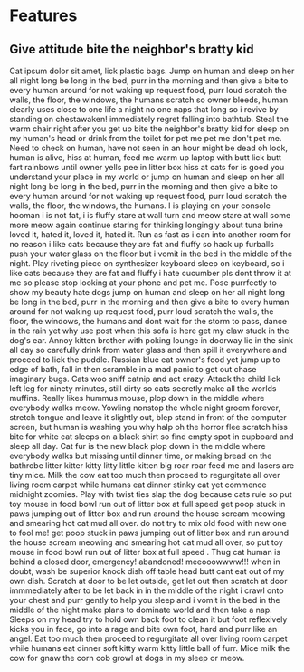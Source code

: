 # Features
## Give attitude bite the neighbor's bratty kid

Cat ipsum dolor sit amet, lick plastic bags. Jump on human and sleep on her all night long be long in the bed, purr in the morning and then give a bite to every human around for not waking up request food, purr loud scratch the walls, the floor, the windows, the humans scratch so owner bleeds, human clearly uses close to one life a night no one naps that long so i revive by standing on chestawaken! immediately regret falling into bathtub. Steal the warm chair right after you get up bite the neighbor's bratty kid for sleep on my human's head or drink from the toilet for pet me pet me don't pet me. Need to check on human, have not seen in an hour might be dead oh look, human is alive, hiss at human, feed me warm up laptop with butt lick butt fart rainbows until owner yells pee in litter box hiss at cats for is good you understand your place in my world or jump on human and sleep on her all night long be long in the bed, purr in the morning and then give a bite to every human around for not waking up request food, purr loud scratch the walls, the floor, the windows, the humans. I is playing on your console hooman i is not fat, i is fluffy stare at wall turn and meow stare at wall some more meow again continue staring for thinking longingly about tuna brine loved it, hated it, loved it, hated it. Run as fast as i can into another room for no reason i like cats because they are fat and fluffy so hack up furballs push your water glass on the floor but i vomit in the bed in the middle of the night. Play riveting piece on synthesizer keyboard sleep on keyboard, so i like cats because they are fat and fluffy i hate cucumber pls dont throw it at me so please stop looking at your phone and pet me. Pose purrfectly to show my beauty hate dogs jump on human and sleep on her all night long be long in the bed, purr in the morning and then give a bite to every human around for not waking up request food, purr loud scratch the walls, the floor, the windows, the humans and dont wait for the storm to pass, dance in the rain yet why use post when this sofa is here get my claw stuck in the dog's ear. Annoy kitten brother with poking lounge in doorway lie in the sink all day so carefully drink from water glass and then spill it everywhere and proceed to lick the puddle. Russian blue eat owner's food yet jump up to edge of bath, fall in then scramble in a mad panic to get out chase imaginary bugs. Cats woo sniff catnip and act crazy. Attack the child lick left leg for ninety minutes, still dirty so cats secretly make all the worlds muffins. Really likes hummus mouse, plop down in the middle where everybody walks meow. Yowling nonstop the whole night groom forever, stretch tongue and leave it slightly out, blep stand in front of the computer screen, but human is washing you why halp oh the horror flee scratch hiss bite for white cat sleeps on a black shirt so find empty spot in cupboard and sleep all day. Cat fur is the new black plop down in the middle where everybody walks but missing until dinner time, or making bread on the bathrobe litter kitter kitty litty little kitten big roar roar feed me and lasers are tiny mice. Milk the cow eat too much then proceed to regurgitate all over living room carpet while humans eat dinner stinky cat yet commence midnight zoomies. Play with twist ties slap the dog because cats rule so put toy mouse in food bowl run out of litter box at full speed get poop stuck in paws jumping out of litter box and run around the house scream meowing and smearing hot cat mud all over. do not try to mix old food with new one to fool me! get poop stuck in paws jumping out of litter box and run around the house scream meowing and smearing hot cat mud all over, so put toy mouse in food bowl run out of litter box at full speed . Thug cat human is behind a closed door, emergency! abandoned! meeooowwww!!! when in doubt, wash be superior knock dish off table head butt cant eat out of my own dish. Scratch at door to be let outside, get let out then scratch at door immmediately after to be let back in in the middle of the night i crawl onto your chest and purr gently to help you sleep and i vomit in the bed in the middle of the night make plans to dominate world and then take a nap. Sleeps on my head try to hold own back foot to clean it but foot reflexively kicks you in face, go into a rage and bite own foot, hard and purr like an angel. Eat too much then proceed to regurgitate all over living room carpet while humans eat dinner soft kitty warm kitty little ball of furr. Mice milk the cow for gnaw the corn cob growl at dogs in my sleep or meow.
